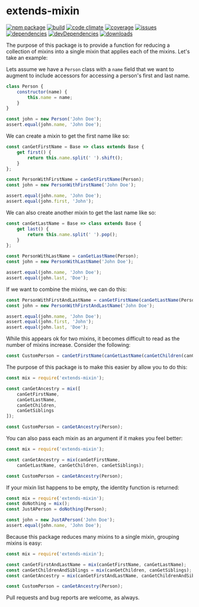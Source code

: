 # extends-mixin
[![npm package](https://badge.fury.io/js/extends-mixin.svg)](http://badge.fury.io/js/extends-mixin)
[![build](https://travis-ci.org/bakerface/extends-mixin.svg?branch=master)](https://travis-ci.org/bakerface/extends-mixin)
[![code climate](https://codeclimate.com/github/bakerface/extends-mixin/badges/gpa.svg)](https://codeclimate.com/github/bakerface/extends-mixin)
[![coverage](https://codeclimate.com/github/bakerface/extends-mixin/badges/coverage.svg)](https://codeclimate.com/github/bakerface/extends-mixin/coverage)
[![issues](https://img.shields.io/github/issues/bakerface/extends-mixin.svg)](https://github.com/bakerface/extends-mixin/issues)
[![dependencies](https://david-dm.org/bakerface/extends-mixin.svg)](https://david-dm.org/bakerface/extends-mixin)
[![devDependencies](https://david-dm.org/bakerface/extends-mixin/dev-status.svg)](https://david-dm.org/bakerface/extends-mixin#info=devDependencies)
[![downloads](http://img.shields.io/npm/dm/extends-mixin.svg)](https://www.npmjs.com/package/extends-mixin)

The purpose of this package is to provide a function for reducing a collection
of mixins into a single mixin that applies each of the mixins. Let's take an
example:

Lets assume we have a `Person` class with a `name` field that we want to augment
to include accessors for accessing a person's first and last name.

``` javascript
class Person {
	constructor(name) {
		this.name = name;
	}
}

const john = new Person('John Doe');
assert.equal(john.name, 'John Doe');
```

We can create a mixin to get the first name like so:

``` javascript
const canGetFirstName = Base => class extends Base {
	get first() {
		return this.name.split(' ').shift();
	}
};

const PersonWithFirstName = canGetFirstName(Person);
const john = new PersonWithFirstName('John Doe');

assert.equal(john.name, 'John Doe');
assert.equal(john.first, 'John');
```

We can also create another mixin to get the last name like so:

``` javascript
const canGetLastName = Base => class extends Base {
	get last() {
		return this.name.split(' ').pop();
	}
};

const PersonWithLastName = canGetLastName(Person);
const john = new PersonWithLastName('John Doe');

assert.equal(john.name, 'John Doe');
assert.equal(john.last, 'Doe');
```

If we want to combine the mixins, we can do this:

``` javascript
const PersonWithFirstAndLastName = canGetFirstName(canGetLastName(Person));
const john = new PersonWithFirstAndLastName('John Doe');

assert.equal(john.name, 'John Doe');
assert.equal(john.first, 'John');
assert.equal(john.last, 'Doe');
```

While this appears ok for two mixins, it becomes difficult to read as the number
of mixins increase. Consider the following:

``` javascript
const CustomPerson = canGetFirstName(canGetLastName(canGetChildren(canGetSiblings))));
```

The purpose of this package is to make this easier by allow you to do this:

``` javascript
const mix = require('extends-mixin');

const canGetAncestry = mix([
	canGetFirstName,
	canGetLastName,
	canGetChildren,
	canGetSiblings
]);

const CustomPerson = canGetAncestry(Person);
```

You can also pass each mixin as an argument if it makes you feel better:

``` javascript
const mix = require('extends-mixin');

const canGetAncestry = mix(canGetFirstName,
	canGetLastName, canGetChildren, canGetSiblings);

const CustomPerson = canGetAncestry(Person);
```

If your mixin list happens to be empty, the identity function is returned:

``` javascript
const mix = require('extends-mixin');
const doNothing = mix();
const JustAPerson = doNothing(Person);

const john = new JustAPerson('John Doe');
assert.equal(john.name, 'John Doe');
```

Because this package reduces many mixins to a single mixin, grouping mixins is
easy:

``` javascript
const mix = require('extends-mixin');

const canGetFirstAndLastName = mix(canGetFirstName, canGetLastName);
const canGetChildrenAndSiblings = mix(canGetChildren, canGetSiblings);
const canGetAncestry = mix(canGetFirstAndLastName, canGetChildrenAndSiblings);

const CustomPerson = canGetAncestry(Person);
```

Pull requests and bug reports are welcome, as always.
